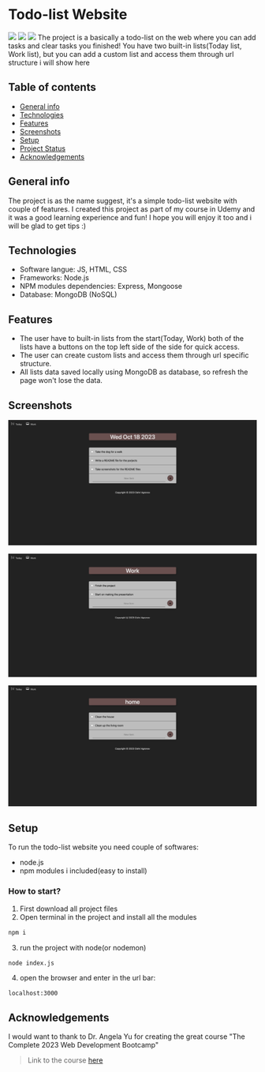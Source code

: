 # Todo-list Website
<image src="https://img.shields.io/badge/logo-javascript-blue?logo=javascript"/>
<image src="https://img.shields.io/badge/logo-html-blue?logo=html"/>
<image src="https://img.shields.io/badge/logo-css-blue?logo=css" />
The project is a basically a todo-list on the web where you can add tasks and clear tasks you finished!
You have two built-in lists(Today list, Work list), but you can add a custom list and access them through url structure i will show here

## Table of contents
* [General info](#general-info)
* [Technologies](#technologies)
* [Features](#features)
* [Screenshots](#screenshots)
* [Setup](#setup)
* [Project Status](#project-status)
* [Acknowledgements](#acknowledgements)

## General info
The project is as the name suggest, it's a simple todo-list website with couple of features.
I created this project as part of my course in Udemy and it was a good learning experience and fun!
I hope you will enjoy it too and i will be glad to get tips :)


## Technologies
- Software langue: JS, HTML, CSS
- Frameworks: Node.js
- NPM modules dependencies: Express, Mongoose
- Database: MongoDB (NoSQL)

## Features
- The user have to built-in lists from the start(Today, Work)
both of the lists have a buttons on the top left side of the side for quick access.
- The user can create custom lists and access them through url specific structure.
- All lists data saved locally using MongoDB as database, so refresh the page won't lose the data.

## Screenshots
![Today-list-image](./public/assets/Today-list-image.jpg)

![Work-list-image](./public/assets/Work-list-image.jpg)

![Custom-list-image](./public/assets/Custom-list-image.jpg)

## Setup
To run the todo-list website you need couple of softwares:
- node.js
- npm modules i included(easy to install)

### How to start?
1. First download all project files
2. Open terminal in the project and install all the modules

```bash
npm i
```

3. run the project with node(or nodemon)

```bash
node index.js
```
4. open the browser and enter in the url bar:
```text
localhost:3000
```

## Acknowledgements
I would want to thank to Dr. Angela Yu for creating the great course "The Complete 2023 Web Development Bootcamp"
> Link to the course [here](https://www.udemy.com/course/the-complete-web-development-bootcamp/?kw=The+Complete+2023+Web+Development+Bootcamp&src=sac)